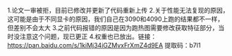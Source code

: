 1.论文一审被拒，目前已修改并更新了代码重新上传
2.关于性能无法复现的原因，这可能是由于不同显卡的原因，我们自己在3090和4090上跑的结果都不一样，但差别不会太大
3.之前代码报错的原因是因为跑热图需要修改获取特征部分，当时没注意这个问题，现已更正
4.权重也已放出。链接：https://pan.baidu.com/s/1kiMj34iGZMvxFrXmZ4d9EA 
提取码：b7l1
